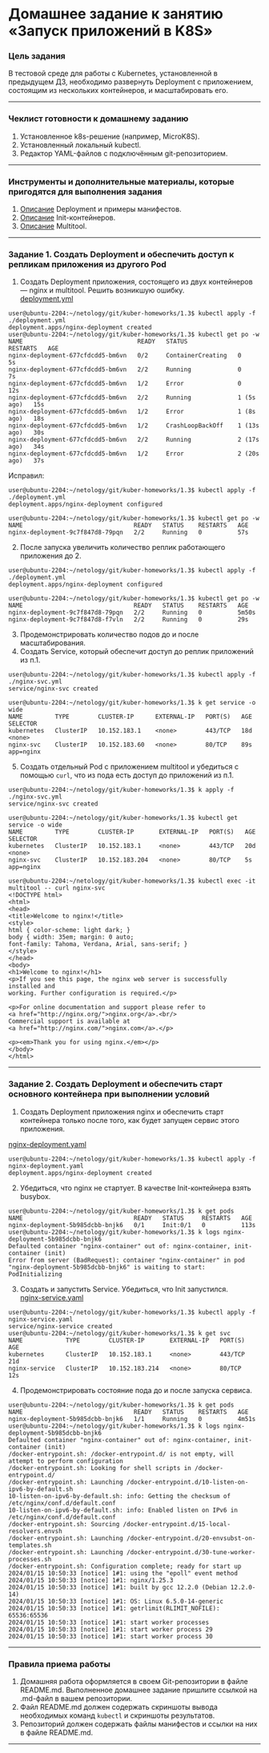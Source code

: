 # Домашнее задание к занятию «Запуск приложений в K8S»

### Цель задания

В тестовой среде для работы с Kubernetes, установленной в предыдущем ДЗ, необходимо развернуть Deployment с приложением, состоящим из нескольких контейнеров, и масштабировать его.

------

### Чеклист готовности к домашнему заданию

1. Установленное k8s-решение (например, MicroK8S).
2. Установленный локальный kubectl.
3. Редактор YAML-файлов с подключённым git-репозиторием.

------

### Инструменты и дополнительные материалы, которые пригодятся для выполнения задания

1. [Описание](https://kubernetes.io/docs/concepts/workloads/controllers/deployment/) Deployment и примеры манифестов.
2. [Описание](https://kubernetes.io/docs/concepts/workloads/pods/init-containers/) Init-контейнеров.
3. [Описание](https://github.com/wbitt/Network-MultiTool) Multitool.

------

### Задание 1. Создать Deployment и обеспечить доступ к репликам приложения из другого Pod

1. Создать Deployment приложения, состоящего из двух контейнеров — nginx и multitool. Решить возникшую ошибку.  
[deployment.yml](https://github.com/michail-77/kuber-homeworks/blob/main/1.3/deployment.yml)

```
user@ubuntu-2204:~/netology/git/kuber-homeworks/1.3$ kubectl apply -f ./deployment.yml
deployment.apps/nginx-deployment created
user@ubuntu-2204:~/netology/git/kuber-homeworks/1.3$ kubectl get po -w
NAME                                READY   STATUS              RESTARTS   AGE
nginx-deployment-677cfdcdd5-bm6vn   0/2     ContainerCreating   0          5s
nginx-deployment-677cfdcdd5-bm6vn   2/2     Running             0          7s
nginx-deployment-677cfdcdd5-bm6vn   1/2     Error               0          12s
nginx-deployment-677cfdcdd5-bm6vn   2/2     Running             1 (5s ago)   15s
nginx-deployment-677cfdcdd5-bm6vn   1/2     Error               1 (8s ago)   18s
nginx-deployment-677cfdcdd5-bm6vn   1/2     CrashLoopBackOff    1 (13s ago)   30s
nginx-deployment-677cfdcdd5-bm6vn   2/2     Running             2 (17s ago)   34s
nginx-deployment-677cfdcdd5-bm6vn   1/2     Error               2 (20s ago)   37s
```
Исправил:
```
user@ubuntu-2204:~/netology/git/kuber-homeworks/1.3$ kubectl apply -f ./deployment.yml
deployment.apps/nginx-deployment configured

user@ubuntu-2204:~/netology/git/kuber-homeworks/1.3$ kubectl get po -w
NAME                               READY   STATUS    RESTARTS   AGE
nginx-deployment-9c7f847d8-79pqn   2/2     Running   0          57s
```
2. После запуска увеличить количество реплик работающего приложения до 2.

```
user@ubuntu-2204:~/netology/git/kuber-homeworks/1.3$ kubectl apply -f ./deployment.yml
deployment.apps/nginx-deployment configured

user@ubuntu-2204:~/netology/git/kuber-homeworks/1.3$ kubectl get po -w
NAME                               READY   STATUS    RESTARTS   AGE
nginx-deployment-9c7f847d8-79pqn   2/2     Running   0          5m50s
nginx-deployment-9c7f847d8-f7vln   2/2     Running   0          29s
```

3. Продемонстрировать количество подов до и после масштабирования.
4. Создать Service, который обеспечит доступ до реплик приложений из п.1.
```
user@ubuntu-2204:~/netology/git/kuber-homeworks/1.3$ kubectl apply -f  ./nginx-svc.yml
service/nginx-svc created

user@ubuntu-2204:~/netology/git/kuber-homeworks/1.3$ k get service -o wide
NAME         TYPE        CLUSTER-IP      EXTERNAL-IP   PORT(S)   AGE   SELECTOR
kubernetes   ClusterIP   10.152.183.1    <none>        443/TCP   18d   <none>
nginx-svc    ClusterIP   10.152.183.60   <none>        80/TCP    89s   app=nginx

```
5. Создать отдельный Pod с приложением multitool и убедиться с помощью `curl`, что из пода есть доступ до приложений из п.1.

```
user@ubuntu-2204:~/netology/git/kuber-homeworks/1.3$ k apply -f ./nginx-svc.yml
service/nginx-svc created

user@ubuntu-2204:~/netology/git/kuber-homeworks/1.3$ kubectl get service -o wide
NAME         TYPE        CLUSTER-IP       EXTERNAL-IP   PORT(S)   AGE   SELECTOR
kubernetes   ClusterIP   10.152.183.1     <none>        443/TCP   20d   <none>
nginx-svc    ClusterIP   10.152.183.204   <none>        80/TCP    5s    app=nginx

user@ubuntu-2204:~/netology/git/kuber-homeworks/1.3$ kubectl exec -it multitool -- curl nginx-svc
<!DOCTYPE html>
<html>
<head>
<title>Welcome to nginx!</title>
<style>
html { color-scheme: light dark; }
body { width: 35em; margin: 0 auto;
font-family: Tahoma, Verdana, Arial, sans-serif; }
</style>
</head>
<body>
<h1>Welcome to nginx!</h1>
<p>If you see this page, the nginx web server is successfully installed and
working. Further configuration is required.</p>

<p>For online documentation and support please refer to
<a href="http://nginx.org/">nginx.org</a>.<br/>
Commercial support is available at
<a href="http://nginx.com/">nginx.com</a>.</p>

<p><em>Thank you for using nginx.</em></p>
</body>
</html>

```

------

### Задание 2. Создать Deployment и обеспечить старт основного контейнера при выполнении условий

1. Создать Deployment приложения nginx и обеспечить старт контейнера только после того, как будет запущен сервис этого приложения.

[nginx-deployment.yaml](https://github.com/michail-77/kuber-homeworks/blob/main/1.3/nginx-deployment.yaml)
```
user@ubuntu-2204:~/netology/git/kuber-homeworks/1.3$ kubectl apply -f nginx-deployment.yaml
deployment.apps/nginx-deployment created
```

2. Убедиться, что nginx не стартует. В качестве Init-контейнера взять busybox.
```
user@ubuntu-2204:~/netology/git/kuber-homeworks/1.3$ k get pods
NAME                               READY   STATUS     RESTARTS   AGE
nginx-deployment-5b985dcbb-bnjk6   0/1     Init:0/1   0          113s
user@ubuntu-2204:~/netology/git/kuber-homeworks/1.3$ k logs nginx-deployment-5b985dcbb-bnjk6
Defaulted container "nginx-container" out of: nginx-container, init-container (init)
Error from server (BadRequest): container "nginx-container" in pod "nginx-deployment-5b985dcbb-bnjk6" is waiting to start: PodInitializing
```

3. Создать и запустить Service. Убедиться, что Init запустился.  
[nginx-service.yaml](https://github.com/michail-77/kuber-homeworks/blob/main/1.3/nginx-service.yaml)
```
user@ubuntu-2204:~/netology/git/kuber-homeworks/1.3$ kubectl apply -f nginx-service.yaml
service/nginx-service created
user@ubuntu-2204:~/netology/git/kuber-homeworks/1.3$ k get svc
NAME            TYPE        CLUSTER-IP       EXTERNAL-IP   PORT(S)   AGE
kubernetes      ClusterIP   10.152.183.1     <none>        443/TCP   21d
nginx-service   ClusterIP   10.152.183.214   <none>        80/TCP    12s

```

4. Продемонстрировать состояние пода до и после запуска сервиса.
```
user@ubuntu-2204:~/netology/git/kuber-homeworks/1.3$ k get pods
NAME                               READY   STATUS    RESTARTS   AGE
nginx-deployment-5b985dcbb-bnjk6   1/1     Running   0          4m51s
user@ubuntu-2204:~/netology/git/kuber-homeworks/1.3$ k logs nginx-deployment-5b985dcbb-bnjk6
Defaulted container "nginx-container" out of: nginx-container, init-container (init)
/docker-entrypoint.sh: /docker-entrypoint.d/ is not empty, will attempt to perform configuration
/docker-entrypoint.sh: Looking for shell scripts in /docker-entrypoint.d/
/docker-entrypoint.sh: Launching /docker-entrypoint.d/10-listen-on-ipv6-by-default.sh
10-listen-on-ipv6-by-default.sh: info: Getting the checksum of /etc/nginx/conf.d/default.conf
10-listen-on-ipv6-by-default.sh: info: Enabled listen on IPv6 in /etc/nginx/conf.d/default.conf
/docker-entrypoint.sh: Sourcing /docker-entrypoint.d/15-local-resolvers.envsh
/docker-entrypoint.sh: Launching /docker-entrypoint.d/20-envsubst-on-templates.sh
/docker-entrypoint.sh: Launching /docker-entrypoint.d/30-tune-worker-processes.sh
/docker-entrypoint.sh: Configuration complete; ready for start up
2024/01/15 10:50:33 [notice] 1#1: using the "epoll" event method
2024/01/15 10:50:33 [notice] 1#1: nginx/1.25.3
2024/01/15 10:50:33 [notice] 1#1: built by gcc 12.2.0 (Debian 12.2.0-14)
2024/01/15 10:50:33 [notice] 1#1: OS: Linux 6.5.0-14-generic
2024/01/15 10:50:33 [notice] 1#1: getrlimit(RLIMIT_NOFILE): 65536:65536
2024/01/15 10:50:33 [notice] 1#1: start worker processes
2024/01/15 10:50:33 [notice] 1#1: start worker process 29
2024/01/15 10:50:33 [notice] 1#1: start worker process 30
```


------

### Правила приема работы

1. Домашняя работа оформляется в своем Git-репозитории в файле README.md. Выполненное домашнее задание пришлите ссылкой на .md-файл в вашем репозитории.
2. Файл README.md должен содержать скриншоты вывода необходимых команд `kubectl` и скриншоты результатов.
3. Репозиторий должен содержать файлы манифестов и ссылки на них в файле README.md.

------
